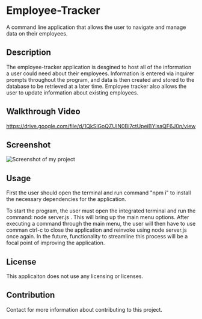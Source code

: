 # Employee-Tracker
A command line application that allows the user to navigate and manage data on their employees. 

## Description
The employee-tracker application is desgined to host all of the information a user could need about their employees. Information is entered via inquirer prompts throughout the program, and data is then created and stored to the database to be retrieved at a later time. Employee tracker also allows the user to update information about existing employees. 

## Walkthrough Video
https://drive.google.com/file/d/1QkSlGoQZUIN0Bi7ctUpeiBYlsaQF6J0n/view

## Screenshot
![Screenshot of my project](https://drive.google.com/file/d/1jXammo4N3miK5y3RuxsbKvo1vppsTEJw/view?usp=share_link)

## Usage
First the user should open the terminal and run command "npm i" to install the necessary dependencies for the application.

To start the program, the user must open the integrated terminal and run the command: node server.js . This will bring up the main menu options. After executing a command through the main menu, the user will then have to use comman ctrl-c to close the application and reinvoke using node server.js once again. In the future, functionality to streamline this process will be a focal point of improving the application.

## License

This applicaiton does not use any licensing or licenses. 

## Contribution

Contact for more information about contributing to this project.

